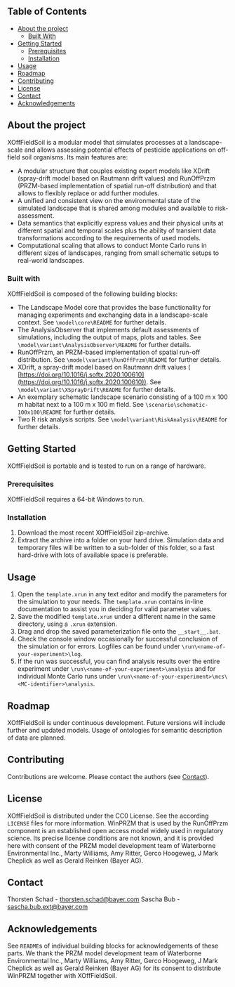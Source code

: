 ## Table of Contents
* [About the project](#about-the-project)
  * [Built With](#built-with)
* [Getting Started](#getting-started)
  * [Prerequisites](#prerequisites)
  * [Installation](#installation)
* [Usage](#usage)
* [Roadmap](#roadmap)
* [Contributing](#contributing)
* [License](#license)
* [Contact](#contact)
* [Acknowledgements](#acknowledgements)


## About the project
XOffFieldSoil is a modular model that simulates processes at a landscape-scale and allows assessing potential effects of
pesticide applications on off-field soil organisms. Its main features are:
* A modular structure that couples existing expert models like XDrift (spray-drift model based on Rautmann drift 
  values) and RunOffPrzm (PRZM-based implementation of spatial run-off distribution) and that allows to flexibly replace
  or add further modules. 
* A unified and consistent view on the environmental state of the simulated landscape that is shared among modules and
  available to risk-assessment. 
* Data semantics that explicitly express values and their physical units at different spatial and temporal scales plus 
  the ability of transient data transformations according to the requirements of used models.
* Computational scaling that allows to conduct Monte Carlo runs in different sizes of landscapes, ranging from small
  schematic setups to real-world landscapes. 

### Built with
XOffFieldSoil is composed of the following building blocks: 
* The Landscape Model core that provides the base functionality for managing experiments and exchanging data in a 
  landscape-scale context. See `\model\core\README` for further details.  
* The AnalysisObserver that implements default assessments of simulations, including the output of maps, plots and 
  tables. See `\model\variant\AnalysisObserver\README` for further details.
* RunOffPrzm, an PRZM-based implementation of spatial run-off distribution. See `\model\variant\RunOffPrzm\README` for 
  further details.
* XDrift, a spray-drift model based on Rautmann drift values (
  [https://doi.org/10.1016/j.softx.2020.100610](https://doi.org/10.1016/j.softx.2020.100610)). See 
  `\model\variant\XSprayDrift\README` for further details.
* An exemplary schematic landscape scenario consisting of a 100 m x 100 m habitat next to a 100 m x 100 m field. See 
  `\scenario\schematic-100x100\README` for further details.
* Two R risk analysis scripts. See `\model\variant\RiskAnalysis\README` for further details.  


## Getting Started
XOffFieldSoil is portable and is tested to run on a range of hardware.

### Prerequisites
XOffFieldSoil requires a 64-bit Windows to run.

### Installation
1. Download the most recent XOffFieldSoil zip-archive.
2. Extract the archive into a folder on your hard drive. Simulation data and temporary files will be written to a 
   sub-folder of this folder, so a fast hard-drive with lots of available space is preferable.  


## Usage
1. Open the `template.xrun` in any text editor and modify the parameters for the simulation to your needs. The 
   `template.xrun` contains in-line documentation to assist you in deciding for valid parameter values.
2. Save the modified `template.xrun` under a different name in the same directory, using a `.xrun` extension.
3. Drag and drop the saved parameterization file onto the `__start__.bat`.
4. Check the console window occasionally for successful conclusion of the simulation or for errors. Logfiles can be
   found under `\run\<name-of-your-experiment>\log`.
5. If the run was successful, you can find analysis results over the entire experiment under 
   `\run\<name-of-your-experiment>\analysis` and for individual Monte Carlo runs under 
   `\run\<name-of-your-experiment>\mcs\<MC-identifier>\analysis`.


## Roadmap
XOffFieldSoil is under continuous development. Future versions will include further and updated models. Usage of 
ontologies for semantic description of data are planned.


## Contributing
Contributions are welcome. Please contact the authors (see [Contact](#contact)).


## License
XOffFieldSoil is distributed under the CC0 License. See the according `LICENSE` files for more information. WinPRZM 
that is used by the RunOffPrzm component is an established open access model widely used in regulatory science. Its 
precise license conditions are not known, and it is provided here with consent of the PRZM model development team 
of Waterborne Environmental Inc., Marty Williams, Amy Ritter, Gerco Hoogeweg, J Mark Cheplick as well as Gerald Reinken 
(Bayer AG).


## Contact
Thorsten Schad - thorsten.schad@bayer.com
Sascha Bub - sascha.bub.ext@bayer.com


## Acknowledgements
See `README`s of individual building blocks for acknowledgements of these parts. We thank the PRZM model development
team of Waterborne Environmental Inc., Marty Williams, Amy Ritter, Gerco Hoogeweg, J Mark Cheplick as well as Gerald 
Reinken (Bayer AG) for its consent to distribute WinPRZM together with XOffFieldSoil. 
